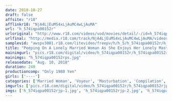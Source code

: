 ```yaml
---
date: 2018-10-27
draft: false
affsite: "r18"
afflinkr18: "NjA4LjEuMS4xLjAuMC4wLjAuMA"
url: "h_574iqpa00152r"
urloriginal: "http://www.r18.com/videos/vod/movies/detail/-/id=h_574iqpa00152r"
urlfinal: "http://media.r18.com/track/NjA4LjEuMS4xLjAuMC4wLjAuMA/videos/vod/movies/detail/-/id=h_574iqpa00152r"
samplevid: "awspv3001.r18.com/litevideo/freepv/h/h_5/h_574iqpa00152r/h_574iqpa00152r_dmb_w.mp4"
title: "Peeping On A Lonely Married Woman As She Enjoys Her Lonely Masturbation!! Peeping!! Secret Videos Leaked For The First Time Ever! Super Selections Of Lonely Married Woman Babes 240 Minutes"
mainimgurl: "pics.r18.com/digital/video/h_574iqpa00152r/h_574iqpa00152rps.jpg"
mainimgs: "h_574iqpa00152rps.jpg"
releasedate: "Aug. 10, 2018"
duration: 240
productioncomp: "Only 1980 Yen"
girls: ['----']
categories: ['Married Woman', 'Voyeur', 'Masturbation', 'Compilation', 'Over 4 Hours']
imgurls: ['pics.r18.com/digital/video/h_574iqpa00152r/h_574iqpa00152rjp-1.jpg', 'pics.r18.com/digital/video/h_574iqpa00152r/h_574iqpa00152rjp-2.jpg', 'pics.r18.com/digital/video/h_574iqpa00152r/h_574iqpa00152rjp-3.jpg', 'pics.r18.com/digital/video/h_574iqpa00152r/h_574iqpa00152rjp-4.jpg', 'pics.r18.com/digital/video/h_574iqpa00152r/h_574iqpa00152rjp-5.jpg', 'pics.r18.com/digital/video/h_574iqpa00152r/h_574iqpa00152rjp-6.jpg', 'pics.r18.com/digital/video/h_574iqpa00152r/h_574iqpa00152rjp-7.jpg', 'pics.r18.com/digital/video/h_574iqpa00152r/h_574iqpa00152rjp-8.jpg', 'pics.r18.com/digital/video/h_574iqpa00152r/h_574iqpa00152rjp-9.jpg', 'pics.r18.com/digital/video/h_574iqpa00152r/h_574iqpa00152rjp-10.jpg', 'pics.r18.com/digital/video/h_574iqpa00152r/h_574iqpa00152rjp-11.jpg', 'pics.r18.com/digital/video/h_574iqpa00152r/h_574iqpa00152rjp-12.jpg', 'pics.r18.com/digital/video/h_574iqpa00152r/h_574iqpa00152rjp-13.jpg', 'pics.r18.com/digital/video/h_574iqpa00152r/h_574iqpa00152rjp-14.jpg', 'pics.r18.com/digital/video/h_574iqpa00152r/h_574iqpa00152rjp-15.jpg', 'pics.r18.com/digital/video/h_574iqpa00152r/h_574iqpa00152rjp-16.jpg', 'pics.r18.com/digital/video/h_574iqpa00152r/h_574iqpa00152rjp-17.jpg', 'pics.r18.com/digital/video/h_574iqpa00152r/h_574iqpa00152rjp-18.jpg', 'pics.r18.com/digital/video/h_574iqpa00152r/h_574iqpa00152rjp-19.jpg', 'pics.r18.com/digital/video/h_574iqpa00152r/h_574iqpa00152rjp-20.jpg']
imgs: ['h_574iqpa00152rjp-1.jpg', 'h_574iqpa00152rjp-2.jpg', 'h_574iqpa00152rjp-3.jpg', 'h_574iqpa00152rjp-4.jpg', 'h_574iqpa00152rjp-5.jpg', 'h_574iqpa00152rjp-6.jpg', 'h_574iqpa00152rjp-7.jpg', 'h_574iqpa00152rjp-8.jpg', 'h_574iqpa00152rjp-9.jpg', 'h_574iqpa00152rjp-10.jpg', 'h_574iqpa00152rjp-11.jpg', 'h_574iqpa00152rjp-12.jpg', 'h_574iqpa00152rjp-13.jpg', 'h_574iqpa00152rjp-14.jpg', 'h_574iqpa00152rjp-15.jpg', 'h_574iqpa00152rjp-16.jpg', 'h_574iqpa00152rjp-17.jpg', 'h_574iqpa00152rjp-18.jpg', 'h_574iqpa00152rjp-19.jpg', 'h_574iqpa00152rjp-20.jpg']
---
```

